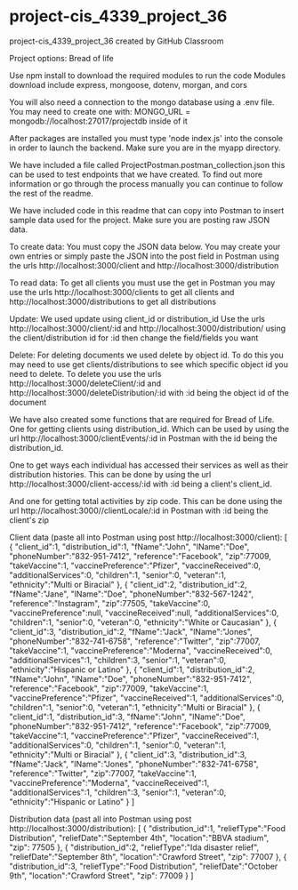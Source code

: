 # project-cis_4339_project_36
project-cis_4339_project_36 created by GitHub Classroom

Project options: Bread of life

Use npm install to download the required modules to run the code
Modules download include express, mongoose, dotenv, morgan, and cors

You will also need a connection to the mongo database using a .env file.
You may need to create one with: MONGO_URL = mongodb://localhost:27017/projectdb
inside of it

After packages are installed you must type 'node index.js' into the console
in order to launch the backend. Make sure you are in the myapp directory.

We have included a file called ProjectPostman.postman_collection.json
this can be used to test endpoints that we have created.
To find out more information or go through the process manually you
can continue to follow the rest of the readme.

We have included code in this readme that can copy into Postman to insert
sample data used for the project. Make sure you are posting raw JSON data.

To create data: You must copy the JSON data below. You may create your own entries
or simply paste the JSON into the post field in Postman using the urls
http://localhost:3000/client and http://localhost:3000/distribution

To read data: To get all clients you must use the get in Postman
you may use the urls http://localhost:3000/clients to get all clients
and http://localhost:3000/distributions to get all distributions

Update: We used update using client_id or distribution_id
Use the urls http://localhost:3000/client/:id and
http://localhost:3000/distribution/
using the client/distribution id for :id then change the field/fields you want

Delete: For deleting documents we used delete by object id.
To do this you may need to use get clients/distributions to see which specific object id you 
need to delete. To delete you use the urls http://localhost:3000/deleteClient/:id and 
http://localhost:3000/deleteDistribution/:id with :id being the object id of the document

We have also created some functions that are required for Bread of Life.
One for getting clients using distribution_id. Which can be used by using the url
http://localhost:3000/clientEvents/:id in Postman with the id being the distribution_id.

One to get ways each individual has accessed their services as well as their 
distribution histories. This can be done by using the url http://localhost:3000/client-access/:id
with :id being a client's client_id.

And one for getting total activities by zip code. This can be done using the url 
http://localhost:3000//clientLocale/:id in Postman with :id being the client's zip






Client data (paste all into Postman using post http://localhost:3000/client):
[
{
    "client_id":1,
    "distribution_id":1,
    "fName":"John",
    "lName":"Doe",
    "phoneNumber":"832-951-7412",
    "reference":"Facebook",
    "zip":77009,
    "takeVaccine":1,
    "vaccinePreference":"Pfizer",
    "vaccineReceived":0,
    "additionalServices":0,
    "children":1,
    "senior":0,
    "veteran":1,
    "ethnicity":"Multi or Biracial"
},
{
    "client_id":2,
    "distribution_id":2,
    "fName":"Jane",
    "lName":"Doe",
    "phoneNumber":"832-567-1242",
    "reference":"Instagram",
    "zip":77505,
    "takeVaccine":0,
    "vaccinePreference":null,
    "vaccineReceived":null,
    "additionalServices":0,
    "children":1,
    "senior":0,
    "veteran":0,
    "ethnicity":"White or Caucasian"
},
{
    "client_id":3,
    "distribution_id":2,
    "fName":"Jack",
    "lName":"Jones",
    "phoneNumber":"832-741-6758",
    "reference":"Twitter",
    "zip":77007,
    "takeVaccine":1,
    "vaccinePreference":"Moderna",
    "vaccineReceived":0,
    "additionalServices":1,
    "children":3,
    "senior":1,
    "veteran":0,
    "ethnicity":"Hispanic or Latino"
},
{
    "client_id":1,
    "distribution_id":2,
    "fName":"John",
    "lName":"Doe",
    "phoneNumber":"832-951-7412",
    "reference":"Facebook",
    "zip":77009,
    "takeVaccine":1,
    "vaccinePreference":"Pfizer",
    "vaccineReceived":1,
    "additionalServices":0,
    "children":1,
    "senior":0,
    "veteran":1,
    "ethnicity":"Multi or Biracial"
},
{
    "client_id":1,
    "distribution_id":3,
    "fName":"John",
    "lName":"Doe",
    "phoneNumber":"832-951-7412",
    "reference":"Facebook",
    "zip":77009,
    "takeVaccine":1,
    "vaccinePreference":"Pfizer",
    "vaccineReceived":1,
    "additionalServices":0,
    "children":1,
    "senior":0,
    "veteran":1,
    "ethnicity":"Multi or Biracial"
},
{
    "client_id":3,
    "distribution_id":3,
    "fName":"Jack",
    "lName":"Jones",
    "phoneNumber":"832-741-6758",
    "reference":"Twitter",
    "zip":77007,
    "takeVaccine":1,
    "vaccinePreference":"Moderna",
    "vaccineReceived":1,
    "additionalServices":1,
    "children":3,
    "senior":1,
    "veteran":0,
    "ethnicity":"Hispanic or Latino"
}
]

Distribution data (past all into Postman using post http://localhost:3000/distribution):
[
    {
    "distribution_id":1,
    "reliefType":"Food Distribution",
    "reliefDate":"September 4th",
    "location":"BBVA stadium",
    "zip": 77505
    },
    {
    "distribution_id":2,
    "reliefType":"Ida disaster relief",
    "reliefDate":"September 8th",
    "location":"Crawford Street",
    "zip": 77007
    },
    {
    "distribution_id":3,
    "reliefType":"Food Distribution",
    "reliefDate":"October 9th",
    "location":"Crawford Street",
    "zip": 77009
    }
]